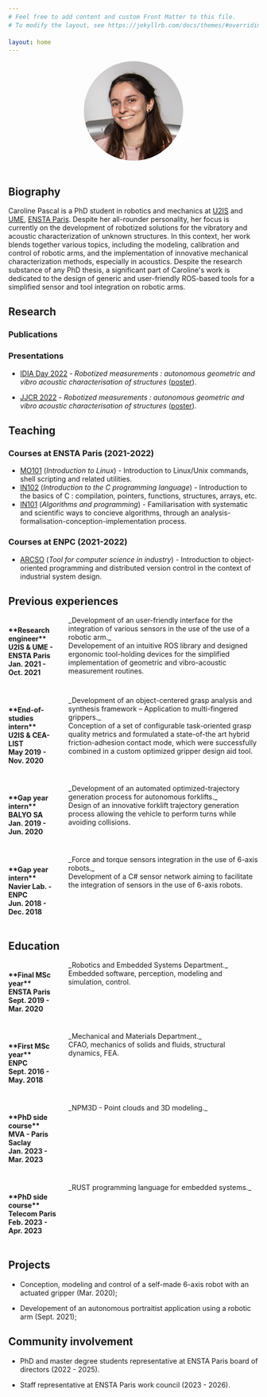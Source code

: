 ```yaml
---
# Feel free to add content and custom Front Matter to this file.
# To modify the layout, see https://jekyllrb.com/docs/themes/#overriding-theme-defaults

layout: home
---
```


<style>
.image-cropper {
  width: 200px;
  height: 200px;
  position: relative;
  overflow: hidden;
  border-radius: 50%;
}
</style>

<div style="display: flex; align-items: center; justify-content: center; gap: 20px; flex-flow: row wrap;">

<div style="flex-grow: 0; flex-shrink: 0;">

<div class="image-cropper">
<img src="/assets/me.jpg">
</div>

</div>

<div style="flex-basis: 720px;">
<h2> Biography </h2>
Caroline Pascal is a PhD student in robotics and mechanics at <a href="http://u2is.ensta-paris.fr/">U2IS</a> and <a href="https://www.ensta-paris.fr/sites/default/files/fichiers/decouvrir/unite_de_mecanique.pdf">UME</a>, <a href="https://www.ensta-paris.fr/">ENSTA Paris</a>. Despite her all-rounder personality, her focus is currently on the development of robotized solutions for the vibratory and acoustic characterization of unknown structures. In this context, her work blends together various topics, including the modeling, calibration and control of robotic arms, and the implementation of innovative mechanical characterization methods, especially in acoustics. Despite the research substance of any PhD thesis, a significant part of Caroline's work is dedicated to the design of generic and user-friendly ROS-based tools for a simplified sensor and tool integration on robotic arms. 
</div>

</div>

## Research

### Publications

### Presentations

* [IDIA Day 2022](https://idia-day-2022.sciencesconf.org/) - _Robotized measurements : autonomous geometric and vibro acoustic characterisation of structures_ ([poster](/assets/Poster_28062022.pdf)).

* [JJCR 2022](https://jjcr-2022.sciencesconf.org/) - _Robotized measurements : autonomous geometric and vibro acoustic characterisation of structures_ ([poster](/assets/Poster_07112022.pdf)).


## Teaching

### Courses at ENSTA Paris (2021-2022)

* [MO101](https://perso.ensta-paris.fr/~chapoutot/teaching/mo101/) (_Introduction to Linux_) - Introduction to Linux/Unix commands, shell scripting and related utilities.
* [IN102](https://perso.ensta-paris.fr/~frehse/in102web/) (_Introduction to the C programming language_) - Introduction to the basics of C : compilation, pointers, functions, structures, arrays, etc.
* [IN101](https://ecampus.paris-saclay.fr/enrol/index.php?id=13880) (_Algorithms and programming_) - Familiarisation with systematic and scientific ways to concieve algorithms, through an analysis-formalisation-conception-implementation process.

### Courses at ENPC (2021-2022)

* [ARCSO](http://gede.enpc.fr/programme/Fiche.aspx) (_Tool for computer science in industry_) - Introduction to object-oriented programming and distributed version control in the context of industrial system design.

## Previous experiences
<style>
  .grid {
    display: grid;
    gap: 20px;
    grid-template-columns: 20% minmax(0, 1fr);
    grid-template-areas: "sidebar content";
  }
  .sidebar {
    grid-area: sidebar;
  }
  .content {
    grid-area: content;
  }
</style>

<div class="grid">

<div class="sidebar" style="grid-row: 1/2">
<h4>**Research engineer**<br/>
U2IS & UME - ENSTA Paris<br/>
Jan. 2021 - Oct. 2021</h4>
</div>

<div class="content" style="grid-row: 1/2">
_Development of an user-friendly interface for the integration of various sensors in the use of the use of a robotic arm._ <br/> Developement of an intuitive ROS library and designed ergonomic tool-holding devices for the simplified implementation of
geometric and vibro-acoustic measurement routines.
</div>

<div class="sidebar" style="grid-row: 2/3">
<h4>**End-of-studies intern**<br/>
U2IS & CEA-LIST<br/>
May 2019 - Nov. 2020</h4>
</div>

<div class="content" style="grid-row: 2/3">
_Development of an object-centered grasp analysis and synthesis framework – Application to multi-fingered grippers._ <br/> Conception of a set of configurable task-oriented grasp quality metrics and formulated a state-of-the art hybrid
friction-adhesion contact mode, which were successfully combined in a custom optimized gripper design aid tool.
</div>

<div class="sidebar" style="grid-row: 3/4">
<h4>**Gap year intern**<br/>
BALYO SA <br/>
Jan. 2019 - Jun. 2020</h4>
</div>

<div class="content" style="grid-row: 3/4">
_Development of an automated optimized-trajectory generation process for autonomous forklifts._ <br/> Design of an innovative forklift trajectory generation process allowing the vehicle to perform turns while avoiding collisions.
</div>

<div class="sidebar" style="grid-row: 4/5">
<h4>**Gap year intern**<br/>
Navier Lab. - ENPC <br/>
Jun. 2018 - Dec. 2018</h4>
</div>

<div class="content" style="grid-row: 4/5">
_Force and torque sensors integration in the use of 6-axis robots._ <br/> Development of a C# sensor network aiming to facilitate the integration of sensors in the use of 6-axis robots.
</div>

</div>

## Education

<div class="grid">

<div class="sidebar" style="grid-row: 1/2">
<h4>**Final MSc year**<br/>
ENSTA Paris <br/>
Sept. 2019 - Mar. 2020</h4>
</div>

<div class="content" style="grid-row: 1/2">
_Robotics and Embedded Systems Department._ <br/> Embedded software, perception, modeling and simulation, control.
</div>

<div class="sidebar" style="grid-row: 2/3">
<h4>**First MSc year**<br/>
ENPC <br/>
Sept. 2016 - May. 2018</h4>
</div>

<div class="content" style="grid-row: 2/3">
_Mechanical and Materials Department._ <br/> CFAO, mechanics of solids and fluids, structural dynamics, FEA.
</div>

<div class="sidebar" style="grid-row: 3/4">
<h4>**PhD side course**<br/>
MVA - Paris Saclay <br/>
Jan. 2023 - Mar. 2023</h4>
</div>

<div class="content" style="grid-row: 3/4">
_NPM3D - Point clouds and 3D modeling._
</div>

<div class="sidebar" style="grid-row: 4/5">
<h4>**PhD side course**<br/>
Telecom Paris <br/>
Feb. 2023 - Apr. 2023 </h4>
</div>

<div class="content" style="grid-row: 4/5">
_RUST programming language for embedded systems._
</div>
</div>

## Projects 

* Conception, modeling and control of a self-made 6-axis robot with an actuated gripper (Mar. 2020);

* Developement of an autonomous portraitist application using a robotic arm (Sept. 2021);

## Community involvement

* PhD and master degree students representative at ENSTA Paris board of directors (2022 - 2025).

* Staff representative at ENSTA Paris work council (2023 - 2026).